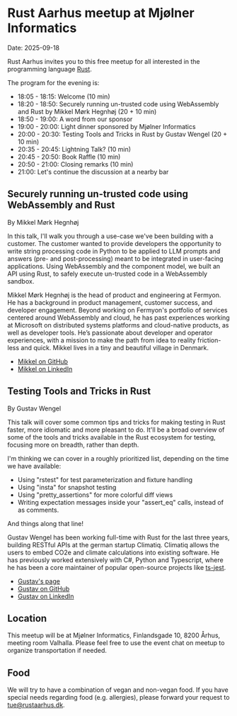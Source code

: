 # Rust Aarhus meetup at Mjølner Informatics

Date: 2025-09-18

Rust Aarhus invites you to this free meetup for all interested in the programming language [Rust].

The program for the evening is:

- 18:05 - 18:15: Welcome (10 min)
- 18:20 - 18:50: Securely running un-trusted code using WebAssembly and Rust by Mikkel Mørk Hegnhøj (20 + 10 min)
- 18:50 - 19:00: A word from our sponsor
- 19:00 - 20:00: Light dinner sponsored by Mjølner Informatics
- 20:00 - 20:30: Testing Tools and Tricks in Rust by Gustav Wengel (20 + 10 min)
- 20:35 - 20:45: Lightning Talk? (10 min)
- 20:45 - 20:50: Book Raffle (10 min)
- 20:50 - 21:00: Closing remarks (10 min)
- 21:00: Let's continue the discussion at a nearby bar

## Securely running un-trusted code using WebAssembly and Rust

By Mikkel Mørk Hegnhøj

In this talk, I'll walk you through a use-case we've been building with a customer. The customer wanted to provide developers the opportunity to write string processing code in Python to be applied to LLM prompts and answers (pre- and post-processing) meant to be integrated in user-facing applications. Using WebAssembly and the component model, we built an API using Rust, to safely execute un-trusted code in a WebAssembly sandbox.

Mikkel Mørk Hegnhøj is the head of product and engineering at Fermyon. He has a background in product management, customer success, and developer engagement. Beyond working on Fermyon's portfolio of services centered around WebAssembly and cloud, he has past experiences working at Microsoft on distributed systems platforms and cloud-native products, as well as developer tools. He’s passionate about developer and operator experiences, with a mission to make the path from idea to reality friction-less and quick. Mikkel lives in a tiny and beautiful village in Denmark.

- [Mikkel on GitHub](https://github.com/mikkelhegn/)
- [Mikkel on LinkedIn](https://www.linkedin.com/in/mikkelhegn/)

## Testing Tools and Tricks in Rust

By Gustav Wengel

This talk will cover some common tips and tricks for making testing in Rust faster, more idiomatic and more pleasant to do. It'll be a broad overview of some of the tools and tricks available in the Rust ecosystem for testing, focusing more on breadth, rather than depth.

I'm thinking we can cover in a roughly prioritized list, depending on the time we have available:

- Using "rstest" for test parameterization and fixture handling
- Using "insta" for snapshot testing
- Using "pretty_assertions" for more colorful diff views
- Writing expectation messages inside your "assert_eq" calls, instead of as comments.

And things along that line!

Gustav Wengel has been working full-time with Rust for the last three years, building RESTful APIs at the german startup Climatiq.
Climatiq allows the users to embed CO2e and climate calculations into existing software.
He has previously worked extensively with C#, Python and Typescript, where he has been a core maintainer of popular open-source projects like [ts-jest](https://github.com/kulshekhar/ts-jest).

- [Gustav's page](https://www.gustavwengel.dk/)
- [Gustav on GitHub](https://github.com/GeeWee)
- [Gustav on LinkedIn](https://www.linkedin.com/in/gustav-wengel/)

## Location

This meetup will be at Mjølner Informatics, Finlandsgade 10, 8200 Århus, meeting room Valhalla. Please feel free to use the event chat on meetup to organize transportation if needed.

## Food

We will try to have a combination of vegan and non-vegan food. If you have special needs regarding food (e.g. allergies), please forward your request to tue@rustaarhus.dk.

[rust]: https://www.rust-lang.org/
